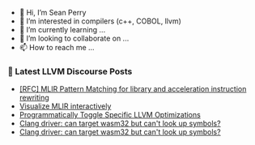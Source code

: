 - 👋 Hi, I’m Sean Perry
- 👀 I’m interested in compilers (c++, COBOL, llvm)
- 🌱 I’m currently learning ...
- 💞️ I’m looking to collaborate on ...
- 📫 How to reach me ...

<!---
s66perry/s66perry is a ✨ special ✨ repository because its `README.md` (this file) appears on your GitHub profile.
You can click the Preview link to take a look at your changes.
--->
### 📕 Latest LLVM Discourse Posts

<!-- DISCOURSE-LLVM:START -->
- [[RFC] MLIR Pattern Matching for library and acceleration instruction rewriting](https://discourse.llvm.org/t/rfc-mlir-pattern-matching-for-library-and-acceleration-instruction-rewriting/71172#post_8)
- [Visualize MLIR interactively](https://discourse.llvm.org/t/visualize-mlir-interactively/71206#post_2)
- [Programmatically Toggle Specific LLVM Optimizations](https://discourse.llvm.org/t/programmatically-toggle-specific-llvm-optimizations/48741#post_9)
- [Clang driver: can target wasm32 but can&#39;t look up symbols?](https://discourse.llvm.org/t/clang-driver-can-target-wasm32-but-cant-look-up-symbols/71198#post_5)
- [Clang driver: can target wasm32 but can&#39;t look up symbols?](https://discourse.llvm.org/t/clang-driver-can-target-wasm32-but-cant-look-up-symbols/71198#post_4)
<!-- DISCOURSE-LLVM:END -->
